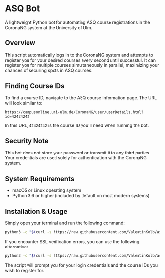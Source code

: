 # ASQ Bot

A lightweight Python bot for automating ASQ course registrations in the CoronaNG system at the University of Ulm.

## Overview

This script automatically logs in to the CoronaNG system and attempts to register you for your desired courses every
second until successful. It can register you for multiple courses simultaneously in parallel, maximizing your chances
of securing spots in ASQ courses.

## Finding Course IDs

To find a course ID, navigate to the ASQ course information page. The URL will look similar to:

```
https://campusonline.uni-ulm.de/CoronaNG/user/userDetails.html?id=42424242
```

In this URL, `42424242` is the course ID you'll need when running the bot.

## Security Note

This bot does not store your password or transmit it to any third parties.
Your credentials are used solely for authentication with the CoronaNG system.

## System Requirements

- macOS or Linux operating system
- Python 3.6 or higher (included by default on most modern systems)

## Installation & Usage

Simply open your terminal and run the following command:

```bash
python3 -c "$(curl -s https://raw.githubusercontent.com/ValentinKolb/asqbot/main/script.py)"
```

If you encounter SSL verification errors, you can use the following alternative:

```bash
python3 -c "$(curl -s https://raw.githubusercontent.com/ValentinKolb/asqbot/main/script.py)" --no-ssl-verify
```

The script will prompt you for your login credentials and the course IDs you wish to register for.
